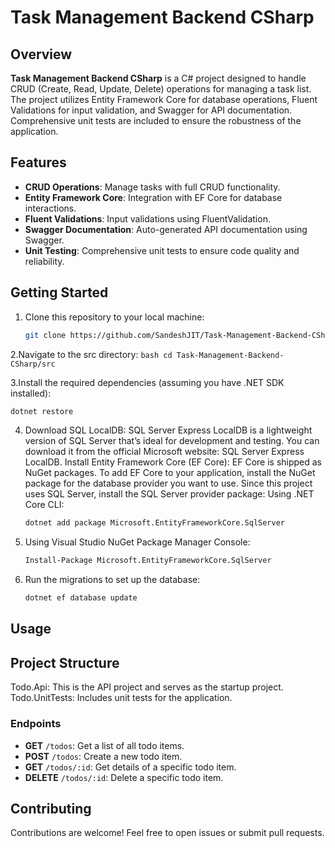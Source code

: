 # Task Management Backend CSharp

## Overview

**Task Management Backend CSharp** is a C# project designed to handle CRUD (Create, Read, Update, Delete) operations for managing a task list. The project utilizes Entity Framework Core for database operations, Fluent Validations for input validation, and Swagger for API documentation. Comprehensive unit tests are included to ensure the robustness of the application.

## Features

- **CRUD Operations**: Manage tasks with full CRUD functionality.
- **Entity Framework Core**: Integration with EF Core for database interactions.
- **Fluent Validations**: Input validations using FluentValidation.
- **Swagger Documentation**: Auto-generated API documentation using Swagger.
- **Unit Testing**: Comprehensive unit tests to ensure code quality and reliability.


## Getting Started

1. Clone this repository to your local machine:

   ```bash
   git clone https://github.com/SandeshJIT/Task-Management-Backend-CSharp.git

2.Navigate to the src directory:
      ```bash
      cd Task-Management-Backend-CSharp/src
      ```

3.Install the required dependencies (assuming you have .NET SDK installed):
   ```bash
   dotnet restore
   ```

4. Download SQL LocalDB:
SQL Server Express LocalDB is a lightweight version of SQL Server that’s ideal for development and testing. You can download it from the official Microsoft website: SQL Server Express LocalDB.
Install Entity Framework Core (EF Core):
EF Core is shipped as NuGet packages. To add EF Core to your application, install the NuGet package for the database provider you want to use. Since this project uses SQL Server, install the SQL Server provider package:
Using .NET Core CLI:
    ```bash
   dotnet add package Microsoft.EntityFrameworkCore.SqlServer
    ```

5. Using Visual Studio NuGet Package Manager Console:
    ```bash
   Install-Package Microsoft.EntityFrameworkCore.SqlServer
    ```
7. Run the migrations to set up the database:
    ```bash
   dotnet ef database update
    ```
## Usage

## Project Structure
Todo.Api: This is the API project and serves as the startup project.
Todo.UnitTests: Includes unit tests for the application.

### Endpoints

- **GET** `/todos`: Get a list of all todo items.
- **POST** `/todos`: Create a new todo item.
- **GET** `/todos/:id`: Get details of a specific todo item.
- **DELETE** `/todos/:id`: Delete a specific todo item.

## Contributing
Contributions are welcome! Feel free to open issues or submit pull requests.



